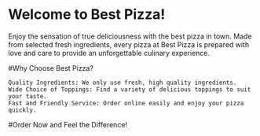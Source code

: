 # Welcome to Best Pizza!

Enjoy the sensation of true deliciousness with the best pizza in town. Made from selected fresh ingredients, every pizza at Best Pizza is prepared with love and care to provide an unforgettable culinary experience.

#Why Choose Best Pizza?

    Quality Ingredients: We only use fresh, high quality ingredients.
    Wide Choice of Toppings: Find a variety of delicious toppings to suit your taste.
    Fast and Friendly Service: Order online easily and enjoy your pizza quickly.

#Order Now and Feel the Difference!
